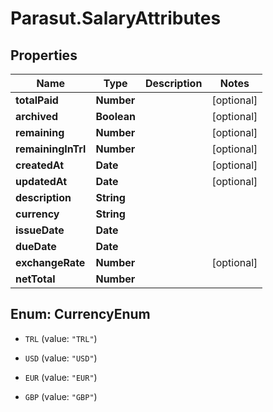 # Parasut.SalaryAttributes

## Properties
Name | Type | Description | Notes
------------ | ------------- | ------------- | -------------
**totalPaid** | **Number** |  | [optional] 
**archived** | **Boolean** |  | [optional] 
**remaining** | **Number** |  | [optional] 
**remainingInTrl** | **Number** |  | [optional] 
**createdAt** | **Date** |  | [optional] 
**updatedAt** | **Date** |  | [optional] 
**description** | **String** |  | 
**currency** | **String** |  | 
**issueDate** | **Date** |  | 
**dueDate** | **Date** |  | 
**exchangeRate** | **Number** |  | [optional] 
**netTotal** | **Number** |  | 


<a name="CurrencyEnum"></a>
## Enum: CurrencyEnum


* `TRL` (value: `"TRL"`)

* `USD` (value: `"USD"`)

* `EUR` (value: `"EUR"`)

* `GBP` (value: `"GBP"`)




